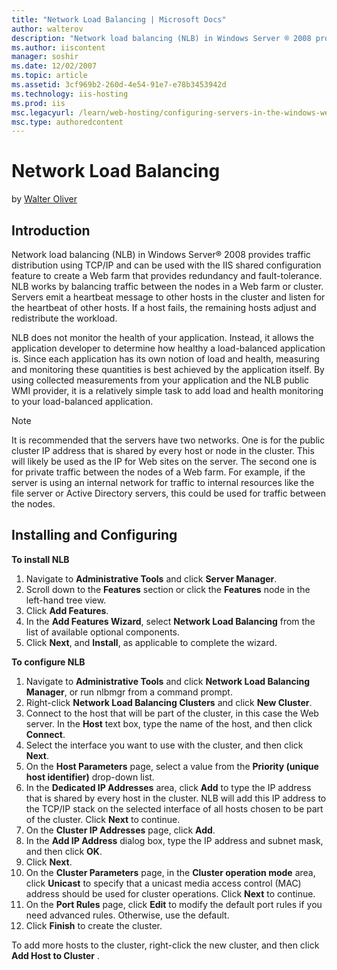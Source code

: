 ```yaml
---
title: "Network Load Balancing | Microsoft Docs"
author: walterov
description: "Network load balancing (NLB) in Windows Server ® 2008 provides traffic distribution using TCP/IP and can be used with the IIS shared configuration feature to..."
ms.author: iiscontent
manager: soshir
ms.date: 12/02/2007
ms.topic: article
ms.assetid: 3cf969b2-260d-4e54-91e7-e78b3453942d
ms.technology: iis-hosting
ms.prod: iis
msc.legacyurl: /learn/web-hosting/configuring-servers-in-the-windows-web-platform/network-load-balancing
msc.type: authoredcontent
---
```

Network Load Balancing
====================
by [Walter Oliver](https://github.com/walterov)

## Introduction

Network load balancing (NLB) in Windows Server® 2008 provides traffic distribution using TCP/IP and can be used with the IIS shared configuration feature to create a Web farm that provides redundancy and fault-tolerance. NLB works by balancing traffic between the nodes in a Web farm or cluster. Servers emit a  heartbeat message to other hosts in the cluster and listen for the heartbeat of other hosts. If a host fails, the remaining hosts adjust and redistribute the workload.

NLB does not monitor the health of your application. Instead, it allows the application developer to determine how healthy a load-balanced application is. Since each application has its own notion of load and health, measuring and monitoring these quantities is best achieved by the application itself. By using collected measurements from your application and the NLB public WMI provider, it is a relatively simple task to add load and health monitoring to your load-balanced application.

> [!NOTE]
> It is recommended that the servers have two networks. One is for the public cluster IP address that is shared by every host or node in the cluster. This will likely be used as the IP for Web sites on the server. The second one is for private traffic between the nodes of a Web farm. For example, if the server is using an internal network for traffic to internal resources like the file server or Active Directory servers, this could be used for traffic between the nodes.

## Installing and Configuring

**To install NLB**

1. Navigate to **Administrative Tools** and click **Server Manager**.
2. Scroll down to the **Features** section or click the **Features** node in the left-hand tree view.
3. Click **Add Features**.
4. In the **Add Features Wizard**, select **Network Load Balancing** from the list of available optional components.
5. Click **Next**, and **Install**, as applicable to complete the wizard.

**To configure NLB**

1. Navigate to **Administrative Tools** and click **Network Load Balancing Manager**, or run nlbmgr from a command prompt.
2. Right-click **Network Load Balancing Clusters** and click **New Cluster**.
3. Connect to the host that will be part of the cluster, in this case the Web server. In the **Host** text box, type the name of the host, and then click **Connect**.
4. Select the interface you want to use with the cluster, and then click **Next**.
5. On the **Host Parameters** page, select a value from the **Priority (unique host identifier)** drop-down list.
6. In the **Dedicated IP Addresses** area, click **Add** to type the IP address that is shared by every host in the cluster. NLB will add this IP address to the TCP/IP stack on the selected interface of all hosts chosen to be part of the cluster. Click **Next** to continue.
7. On the **Cluster IP Addresses** page, click **Add**.
8. In the **Add IP Address** dialog box, type the IP address and subnet mask, and then click **OK**.
9. Click **Next**.
10. On the **Cluster Parameters** page, in the **Cluster operation mode** area, click **Unicast** to specify that a unicast media access control (MAC) address should be used for cluster operations. Click **Next** to continue.
11. On the **Port Rules** page, click **Edit** to modify the default port rules if you need advanced rules. Otherwise, use the default.
12. Click **Finish** to create the cluster.  
  
 To add more hosts to the cluster, right-click the new cluster, and then click     **Add Host to Cluster** .